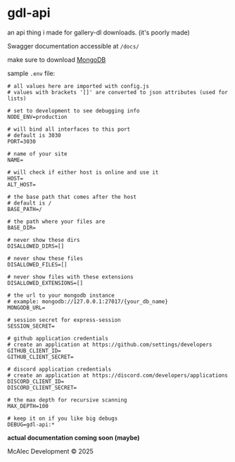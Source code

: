 # gdl-api

an api thing i made for gallery-dl downloads. (it's poorly made)  

Swagger documentation accessible at `/docs/`

make sure to download [MongoDB](https://www.mongodb.com/try/download/community)

sample `.env` file:

```env
# all values here are imported with config.js
# values with brackets '[]' are converted to json attributes (used for lists)

# set to development to see debugging info
NODE_ENV=production

# will bind all interfaces to this port
# default is 3030
PORT=3030

# name of your site
NAME=

# will check if either host is online and use it
HOST=
ALT_HOST=

# the base path that comes after the host
# default is /
BASE_PATH=/

# the path where your files are
BASE_DIR=

# never show these dirs
DISALLOWED_DIRS=[]

# never show these files
DISALLOWED_FILES=[]

# never show files with these extensions
DISALLOWED_EXTENSIONS=[]

# the url to your mongodb instance
# example: mongodb://127.0.0.1:27017/{your_db_name}
MONGODB_URL=

# session secret for express-session
SESSION_SECRET=

# github application credentials
# create an application at https://github.com/settings/developers
GITHUB_CLIENT_ID=
GITHUB_CLIENT_SECRET=

# discord application credentials
# create an application at https://discord.com/developers/applications
DISCORD_CLIENT_ID=
DISCORD_CLIENT_SECRET=

# the max depth for recursive scanning
MAX_DEPTH=100

# keep it on if you like big debugs
DEBUG=gdl-api:*
```

**actual documentation coming soon (maybe)**  

McAlec Development © 2025
